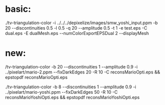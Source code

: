 
# basic:
./tv-triangulation-color -i ../../../depixelize/images/smw_yoshi_input.ppm -b 20 --discontinuities  0.5  -l 0.5 -q 20 --amplitude 0.5 -t 1  -e test.eps -C dual.eps  -E dualMesh.eps --numColorExportEPSDual 2 --displayMesh


# new:

/tv-triangulation-color  -b 20 --discontinuities 1 --amplitude 0.9 -i ../pixelart/mario-2.ppm --fixDarkEdges 20 -R 10 -C reconsMarioOpti.eps  && epstopdf reconsMarioOpti.eps
 
 ./tv-triangulation-color  -b 8 --discontinuities 1 --amplitude 0.9 -i ../pixelart/mario-yoshi.ppm --fixDarkEdges 50 -R 10 -C reconsMarioYoshiOpti.eps  && epstopdf reconsMarioYoshiOpti.eps